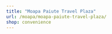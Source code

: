 ```yaml
---
title: "Moapa Paiute Travel Plaza"
url: /moapa/moapa-paiute-travel-plaza/
shop: convenience
---
```

